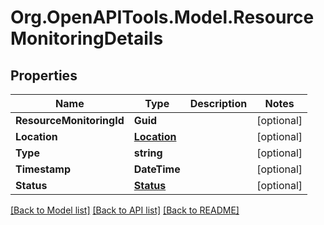 
# Org.OpenAPITools.Model.ResourceMonitoringDetails

## Properties

Name | Type | Description | Notes
------------ | ------------- | ------------- | -------------
**ResourceMonitoringId** | **Guid** |  | [optional] 
**Location** | [**Location**](Location.md) |  | [optional] 
**Type** | **string** |  | [optional] 
**Timestamp** | **DateTime** |  | [optional] 
**Status** | [**Status**](Status.md) |  | [optional] 

[[Back to Model list]](../README.md#documentation-for-models)
[[Back to API list]](../README.md#documentation-for-api-endpoints)
[[Back to README]](../README.md)

